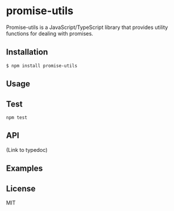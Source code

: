 # promise-utils

Promise-utils is a JavaScript/TypeScript library that provides utility
functions for dealing with promises.

## Installation

```
$ npm install promise-utils
```

## Usage

## Test

```
npm test
```

## API

(Link to typedoc)

## Examples

## License

MIT
